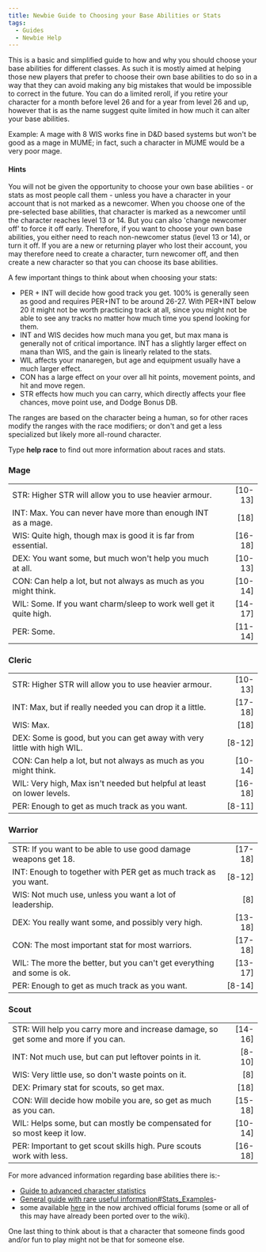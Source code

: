 ```yaml
---
title: Newbie Guide to Choosing your Base Abilities or Stats
tags:
  - Guides
  - Newbie Help
---
```

This is a basic and simplified guide to how and why you should choose
your base abilities for different classes. As such it is mostly aimed at
helping those new players that prefer to choose their own base abilities
to do so in a way that they can avoid making any big mistakes that would
be impossible to correct in the future. You can do a limited reroll, if
you retire your character for a month before level 26 and for a year
from level 26 and up, however that is as the name suggest quite limited
in how much it can alter your base abilities.

Example: A mage with 8 WIS works fine in D&D based systems but won't be
good as a mage in MUME; in fact, such a character in MUME would be a
very poor mage.

#### Hints

You will not be given the opportunity to choose your own base
abilities - or stats as most people call them - unless you have a
character in your account that is not marked as a newcomer. When you
choose one of the pre-selected base abilities, that character is marked
as a newcomer until the character reaches level 13 or 14. But you can
also 'change newcomer off' to force it off early. Therefore, if you want
to choose your own base abilities, you either need to reach non-newcomer
status (level 13 or 14), or turn it off. If you are a new or returning
player who lost their account, you may therefore need to create a
character, turn newcomer off, and then create a new character so that
you can choose its base abilities.

A few important things to think about when choosing your stats:

- PER + INT will decide how good track you get. 100% is generally seen
  as good and requires PER+INT to be around 26-27. With PER+INT below 20
  it might not be worth practicing track at all, since you might not be
  able to see any tracks no matter how much time you spend looking for
  them.
- INT and WIS decides how much mana you get, but max mana is generally
  not of critical importance. INT has a slightly larger effect on mana
  than WIS, and the gain is linearly related to the stats.
- WIL affects your manaregen, but age and equipment usually have a much
  larger effect.
- CON has a large effect on your over all hit points, movement points,
  and hit and move regen.
- STR effects how much you can carry, which directly affects your flee
  chances, move point use, and Dodge Bonus DB.

The ranges are based on the character being a human, so for other races
modify the ranges with the race modifiers; or don't and get a less
specialized but likely more all-round character.

Type **help race** to find out more information about races and stats.

### Mage

|                                                                    |           |
|--------------------------------------------------------------------|----------:|
| STR: Higher STR will allow you to use heavier armour.              | \[10-13\] |
| INT: Max. You can never have more than enough INT as a mage.       |    \[18\] |
| WIS: Quite high, though max is good it is far from essential.      | \[16-18\] |
| DEX: You want some, but much won't help you much at all.           | \[10-13\] |
| CON: Can help a lot, but not always as much as you might think.    | \[10-14\] |
| WIL: Some. If you want charm/sleep to work well get it quite high. | \[14-17\] |
| PER: Some.                                                         | \[11-14\] |

### Cleric

|                                                                         |           |
|-------------------------------------------------------------------------|----------:|
| STR: Higher STR will allow you to use heavier armour.                   | \[10-13\] |
| INT: Max, but if really needed you can drop it a little.                | \[17-18\] |
| WIS: Max.                                                               |    \[18\] |
| DEX: Some is good, but you can get away with very little with high WIL. |  \[8-12\] |
| CON: Can help a lot, but not always as much as you might think.         | \[10-14\] |
| WIL: Very high, Max isn't needed but helpful at least on lower levels.  | \[16-18\] |
| PER: Enough to get as much track as you want.                           |  \[8-11\] |

### Warrior

|                                                                        |           |
|------------------------------------------------------------------------|----------:|
| STR: If you want to be able to use good damage weapons get 18.         | \[17-18\] |
| INT: Enough to together with PER get as much track as you want.        |  \[8-12\] |
| WIS: Not much use, unless you want a lot of leadership.                |     \[8\] |
| DEX: You really want some, and possibly very high.                     | \[13-18\] |
| CON: The most important stat for most warriors.                        | \[17-18\] |
| WIL: The more the better, but you can't get everything and some is ok. | \[13-17\] |
| PER: Enough to get as much track as you want.                          |  \[8-14\] |

### Scout

|                                                                                     |           |
|-------------------------------------------------------------------------------------|----------:|
| STR: Will help you carry more and increase damage, so get some and more if you can. | \[14-16\] |
| INT: Not much use, but can put leftover points in it.                               |  \[8-10\] |
| WIS: Very little use, so don't waste points on it.                                  |     \[8\] |
| DEX: Primary stat for scouts, so get max.                                           |    \[18\] |
| CON: Will decide how mobile you are, so get as much as you can.                     | \[15-18\] |
| WIL: Helps some, but can mostly be compensated for so most keep it low.             | \[10-14\] |
| PER: Important to get scout skills high. Pure scouts work with less.                | \[16-18\] |

For more advanced information regarding base abilities there is:-

- [Guide to advanced character
  statistics](Guide_to_advanced_character_statistics "wikilink")
- [General guide with rare useful
  information#Stats_Examples](General_guide_with_rare_useful_information#Stats_Examples "wikilink")-
- some available [here](http://mume.org/forum/viewtopic.php?f=2&t=12) in
  the now archived official forums (some or all of this may have already
  been ported over to the wiki).

One last thing to think about is that a character that someone finds
good and/or fun to play might not be that for someone else.
 
